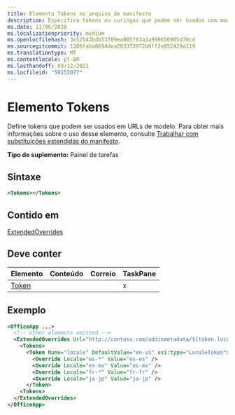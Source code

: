 ```yaml
---
title: Elemento Tokens no arquivo de manifesto
description: Especifica tokens ou curingas que podem ser usados com modelos de URL no manifesto.
ms.date: 11/06/2020
ms.localizationpriority: medium
ms.openlocfilehash: 3e52543bdb53709ea005f63a3a990650905d70cd
ms.sourcegitcommit: 1306faba8694dea203373972b6ff2e852429a119
ms.translationtype: MT
ms.contentlocale: pt-BR
ms.lasthandoff: 09/12/2021
ms.locfileid: "59152077"
---
```

# <a name="tokens-element"></a>Elemento Tokens

Define tokens que podem ser usados em URLs de modelo. Para obter mais informações sobre o uso desse elemento, consulte [Trabalhar com substituições estendidas do manifesto](../../develop/extended-overrides.md).

**Tipo de suplemento:** Painel de tarefas

## <a name="syntax"></a>Sintaxe

```XML
<Tokens></Tokens>
```

## <a name="contained-in"></a>Contido em

[ExtendedOverrides](extendedoverrides.md)

## <a name="must-contain"></a>Deve conter

|Elemento|Conteúdo|Correio|TaskPane|
|:-----|:-----|:-----|:-----|
|[Token](token.md)|||x|

## <a name="example"></a>Exemplo

```XML
<OfficeApp ...>
  <!-- other elements omitted -->
  <ExtendedOverrides Url="http://contoso.com/addinmetadata/${token.locale}/extended-manifest-overrides.json">
    <Tokens>
      <Token Name="locale" DefaultValue="en-us" xsi:type="LocaleToken">
        <Override Locale="es-*" Value="es-es" />
        <Override Locale="es-mx" Value="es-mx" />
        <Override Locale="fr-*" Value="fr-fr" />
        <Override Locale="ja-jp" Value="ja-jp" />
      </Token>
    <Tokens>
  </ExtendedOverrides>
</OfficeApp>
```